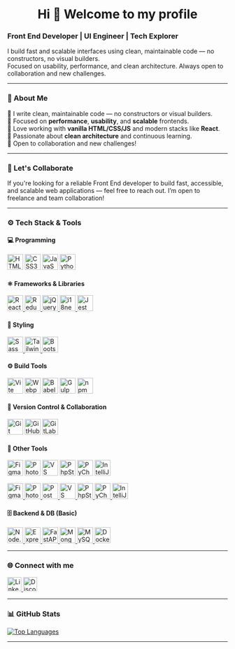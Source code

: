 <h1 align="center">Hi 👋 Welcome to my profile</h1>
<h3>Front End Developer | UI Engineer | Tech Explorer</h3>

<p>
  I build fast and scalable interfaces using clean, maintainable code — no constructors, no visual builders.<br />
  Focused on usability, performance, and clean architecture. Always open to collaboration and new challenges.
</p>

---

### 🚀 About Me

🔹 I write clean, maintainable code — no constructors or visual builders.  
🔹 Focused on **performance**, **usability**, and **scalable** frontends.  
🔹 Love working with **vanilla HTML/CSS/JS** and modern stacks like **React**.  
🔹 Passionate about **clean architecture** and continuous learning.  
🔹 Open to collaboration and new challenges!

---

### 🤝 Let's Collaborate

If you're looking for a reliable Front End developer to build fast, accessible, and scalable web applications — feel free to reach out. I’m open to freelance and team collaboration!

---

### ⚙️ Tech Stack & Tools

#### 💻 Programming
<p align="left">
  <img src="https://raw.githubusercontent.com/danielcranney/readme-generator/main/public/icons/skills/html5-colored.svg" width="36" alt="HTML5" />
  <img src="https://raw.githubusercontent.com/danielcranney/readme-generator/main/public/icons/skills/css3-colored.svg" width="36" alt="CSS3" />
  <img src="https://raw.githubusercontent.com/danielcranney/readme-generator/main/public/icons/skills/javascript-colored.svg" width="36" alt="JavaScript" />
  <img src="https://raw.githubusercontent.com/danielcranney/readme-generator/main/public/icons/skills/python-colored.svg" width="36" alt="Python" />
</p>

#### ⚛️ Frameworks & Libraries
<p align="left">
  <a href="https://reactjs.org/" target="_blank" rel="noreferrer">
    <img src="https://raw.githubusercontent.com/danielcranney/readme-generator/main/public/icons/skills/react-colored.svg" width="36" alt="React" />
  </a>
  <a href="https://redux.js.org/" target="_blank" rel="noreferrer">
    <img src="https://raw.githubusercontent.com/danielcranney/readme-generator/main/public/icons/skills/redux-colored.svg" width="36" alt="Redux" />
  </a>
  <a href="https://jquery.com/" target="_blank" rel="noreferrer">
    <img src="https://raw.githubusercontent.com/danielcranney/readme-generator/main/public/icons/skills/jquery-colored.svg" width="36" alt="jQuery" />
  </a>
  <a href="https://www.i18next.com/" target="_blank" rel="noreferrer">
    <img src="https://www.vectorlogo.zone/logos/i18next/i18next-icon.svg" width="36" alt="i18next" />
  </a>
  <a href="https://jestjs.io/" target="_blank" rel="noreferrer">
    <img src="https://www.svgrepo.com/show/353930/jest.svg" width="36" alt="Jest" />
  </a>
</p>

#### 🎨 Styling
<p align="left">
  <a href="https://sass-lang.com/" target="_blank" rel="noreferrer">
    <img src="https://raw.githubusercontent.com/danielcranney/readme-generator/main/public/icons/skills/sass-colored.svg" width="36" alt="Sass" />
  </a>
  <a href="https://tailwindcss.com/" target="_blank" rel="noreferrer">
    <img src="https://raw.githubusercontent.com/danielcranney/readme-generator/main/public/icons/skills/tailwindcss-colored.svg" width="36" alt="TailwindCSS" />
  </a>
  <a href="https://getbootstrap.com/" target="_blank" rel="noreferrer">
    <img src="https://icons.getbootstrap.com/assets/img/icons-hero.png" width="36" alt="Bootstrap" />
  </a>
</p>

#### ⚙️ Build Tools
<p align="left">
  <img src="https://raw.githubusercontent.com/danielcranney/readme-generator/main/public/icons/skills/vite-colored.svg" width="36" alt="Vite" />
  <img src="https://raw.githubusercontent.com/danielcranney/readme-generator/main/public/icons/skills/webpack-colored.svg" width="36" alt="Webpack" />
  <img src="https://cdn.jsdelivr.net/gh/devicons/devicon@latest/icons/babel/babel-original.svg" width="36" alt="Babel" />
  <img src="https://cdn.jsdelivr.net/gh/devicons/devicon/icons/gulp/gulp-plain.svg" width="36" alt="Gulp" />
  <img src="https://cdn.jsdelivr.net/gh/devicons/devicon/icons/npm/npm-original-wordmark.svg" width="36" alt="npm" />
</p>

#### 🔧 Version Control & Collaboration
<p align="left">
  <img src="https://cdn.jsdelivr.net/gh/devicons/devicon/icons/git/git-original.svg" width="36" alt="Git" />
  <img src="https://cdn.jsdelivr.net/gh/devicons/devicon/icons/github/github-original.svg" width="36" alt="GitHub" />
  <img src="https://cdn.jsdelivr.net/gh/devicons/devicon/icons/gitlab/gitlab-original.svg" width="36" alt="GitLab" />
</p>

#### 🧰 Other Tools
<p align="left">
  <img src="https://cdn.jsdelivr.net/gh/devicons/devicon/icons/figma/figma-original.svg" width="36" alt="Figma" />
  <img src="https://cdn.jsdelivr.net/gh/devicons/devicon/icons/photoshop/photoshop-plain.svg" width="36" alt="Photoshop" />
  
  <img src="https://cdn.jsdelivr.net/gh/devicons/devicon/icons/vscode/vscode-original.svg" width="36" alt="VS Code" />
  <img src="https://upload.wikimedia.org/wikipedia/commons/5/59/JetBrains_PhpStorm_Icon.svg" width="36" alt="PhpStorm" />
  <img src="https://upload.wikimedia.org/wikipedia/commons/1/1d/PyCharm_Icon.svg" width="36" alt="PyCharm" />
  <img src="https://upload.wikimedia.org/wikipedia/commons/d/d5/IntelliJ_IDEA_Icon.svg" width="36" alt="IntelliJ IDEA" />
</p>
<p align="left">
  <a href="https://www.figma.com/" target="_blank" rel="noreferrer">
    <img src="https://raw.githubusercontent.com/danielcranney/readme-generator/main/public/icons/skills/figma-colored.svg" width="36" alt="Figma" />
  </a>
  <a href="https://www.adobe.com/uk/products/photoshop.html" target="_blank" rel="noreferrer">
    <img src="https://raw.githubusercontent.com/danielcranney/readme-generator/main/public/icons/skills/photoshop-colored-dark.svg" width="36" alt="Photoshop" />
  </a>
  <a href="https://www.postman.com/" target="_blank" rel="noreferrer">
    <img src="https://cdn.jsdelivr.net/gh/devicons/devicon/icons/postman/postman-original.svg" width="36" alt="Postman" />
  </a>
  <a href="https://code.visualstudio.com/" target="_blank" rel="noreferrer">
    <img src="https://cdn.jsdelivr.net/gh/devicons/devicon/icons/vscode/vscode-original.svg" width="36" alt="VS Code" />
  </a>
  <a href="https://www.jetbrains.com/phpstorm/" target="_blank" rel="noreferrer">
    <img src="https://www.svgrepo.com/show/354184/phpstorm.svg" width="36" alt="PhpStorm" />
  </a>
  <a href="https://www.jetbrains.com/pycharm/" target="_blank" rel="noreferrer">
    <img src="https://www.svgrepo.com/show/354237/pycharm.svg" width="36" alt="PyCharm" />
  </a>
  <a href="https://www.jetbrains.com/idea/" target="_blank" rel="noreferrer">
    <img src="https://www.svgrepo.com/show/353906/intellij-idea.svg" width="36" alt="IntelliJ IDEA" />
  </a>
</p>


#### 🗄️ Backend & DB (Basic)
<p align="left">
  <a href="https://nodejs.org/en/" target="_blank" rel="noreferrer">
    <img src="https://raw.githubusercontent.com/danielcranney/readme-generator/main/public/icons/skills/nodejs-colored.svg" width="36" alt="Node.js" />
  </a>
  <a href="https://expressjs.com/" target="_blank" rel="noreferrer">
    <img src="https://raw.githubusercontent.com/danielcranney/readme-generator/main/public/icons/skills/express-colored.svg" width="36" alt="Express" />
  </a>
  <a href="https://fastapi.tiangolo.com/" target="_blank" rel="noreferrer">
    <img src="https://raw.githubusercontent.com/danielcranney/readme-generator/main/public/icons/skills/fastapi-colored.svg" width="36" alt="FastAPI" />
  </a>
  <a href="https://www.mongodb.com/" target="_blank" rel="noreferrer">
    <img src="https://raw.githubusercontent.com/danielcranney/readme-generator/main/public/icons/skills/mongodb-colored.svg" width="36" alt="MongoDB" />
  </a>
  <a href="https://www.mysql.com/" target="_blank" rel="noreferrer">
    <img src="https://raw.githubusercontent.com/danielcranney/readme-generator/main/public/icons/skills/mysql-colored.svg" width="36" alt="MySQL" />
  </a>
  <a href="https://www.docker.com/" target="_blank" rel="noreferrer">
    <img src="https://www.svgrepo.com/show/349342/docker.svg" width="36" alt="Docker" />
  </a>
</p>

---

### 🌐 Connect with me

<p align="left">
  <a href="https://www.linkedin.com/in/oleksandr-lynnyk-517104295/" target="_blank">
    <img src="https://raw.githubusercontent.com/danielcranney/readme-generator/main/public/icons/socials/linkedin.svg" width="32" alt="LinkedIn" />
  </a>
  <a href="https://discord.com/users/lexandrl" target="_blank">
    <img src="https://raw.githubusercontent.com/danielcranney/readme-generator/main/public/icons/socials/discord.svg" width="32" alt="Discord" />
  </a>
</p>

---

### 📊 GitHub Stats

<p align="left">
  <a href="https://github.com/alex-lyn">
    <img src="https://github-readme-stats.vercel.app/api/top-langs/?username=alex-lyn&layout=compact&langs_count=10&title_color=0f172a&text_color=0f172a&bg_color=ffffff&hide_border=true&locale=en&custom_title=Top%20Languages" alt="Top Languages" />
  </a>
</p>

---


